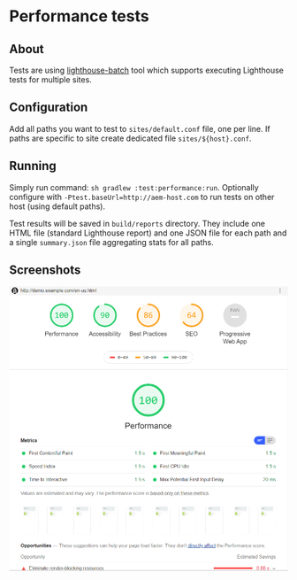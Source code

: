 # Performance tests

## About

Tests are using [lighthouse-batch](https://www.npmjs.com/package/lighthouse-batch) tool which supports executing Lighthouse tests for multiple sites. 

## Configuration

Add all paths you want to test to `sites/default.conf` file, one per line.
If paths are specific to site create dedicated file `sites/${host}.conf`.

## Running

Simply run command: `sh gradlew :test:performance:run`. 
Optionally configure with `-Ptest.baseUrl=http://aem-host.com` to run tests on other host (using default paths).

Test results will be saved in `build/reports` directory. 
They include one HTML file (standard Lighthouse report) and one JSON file for each path and a single `summary.json` file aggregating stats for all paths.

## Screenshots

![Lighthouse Report](docs/lighthouse-report.png)
